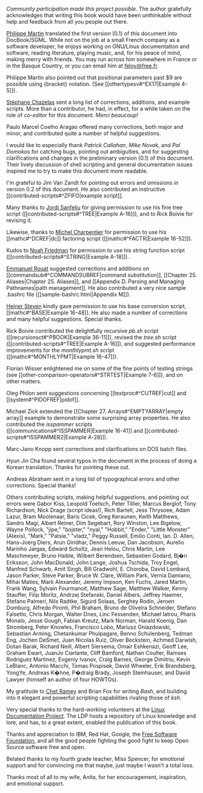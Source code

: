 _Community participation made this project possible._ The author gratefully acknowledges that writing this book would have been unthinkable without help and feedback from all you people out there.

[Philippe Martin](mailto:feloy@free.fr) translated the first version (0.1) of this document into DocBook/SGML. While not on the job at a small French company as a software developer, he enjoys working on GNU/Linux documentation and software, reading literature, playing music, and, for his peace of mind, making merry with friends. You may run across him somewhere in France or in the Basque Country, or you can email him at [feloy@free.fr](mailto:feloy@free.fr).

Philippe Martin also pointed out that positional parameters past $9 are possible using {bracket} notation. (See [[othertypesv#^EX17|Example 4-5]]).

[Stéphane Chazelas](mailto:stephane_chazelas@yahoo.fr) sent a long list of corrections, additions, and example scripts. More than a contributor, he had, in effect, for a while taken on the role of _co-editor_ for this document. _Merci beaucoup!_

Paulo Marcel Coelho Aragao offered many corrections, both major and minor, and contributed quite a number of helpful suggestions.

I would like to especially thank _Patrick Callahan_, _Mike Novak_, and _Pal Domokos_ for catching bugs, pointing out ambiguities, and for suggesting clarifications and changes in the preliminary version (0.1) of this document. Their lively discussion of shell scripting and general documentation issues inspired me to try to make this document more readable.

I'm grateful to Jim Van Zandt for pointing out errors and omissions in version 0.2 of this document. He also contributed an instructive [[contributed-scripts#^ZFIFO|example script]].

Many thanks to [Jordi Sanfeliu](mailto:mikaku@fiwix.org) for giving permission to use his fine tree script ([[contributed-scripts#^TREE|Example A-16]]), and to Rick Boivie for revising it.

Likewise, thanks to [Michel Charpentier](mailto:charpov@cs.unh.edu) for permission to use his [[mathc#^DCREF|dc]] factoring script ([[mathc#^FACTR|Example 16-52]]).

Kudos to [Noah Friedman](mailto:friedman@prep.ai.mit.edu) for permission to use his string function script ([[contributed-scripts#^STRING|Example A-18]]).

[Emmanuel Rouat](mailto:emmanuel.rouat@wanadoo.fr) suggested corrections and additions on [[commandsub#^COMMANDSUBREF|command substitution]], [[Chapter 25. Aliases|Chapter 25. Aliases]], and [[Appendix D. Parsing and Managing Pathnames|path management]]. He also contributed a very nice sample .bashrc file ([[sample-bashrc.html|Appendix M]]).

[Heiner Steven](mailto:heiner.steven@odn.de) kindly gave permission to use his base conversion script, [[mathc#^BASE|Example 16-48]]. He also made a number of corrections and many helpful suggestions. Special thanks.

Rick Boivie contributed the delightfully recursive _pb.sh_ script ([[recursionsct#^PBOOK|Example 36-11]]), revised the _tree.sh_ script ([[contributed-scripts#^TREE|Example A-16]]), and suggested performance improvements for the _monthlypmt.sh_ script ([[mathc#^MONTHLYPMT|Example 16-47]]).

Florian Wisser enlightened me on some of the fine points of testing strings (see [[other-comparison-operators#^STRTEST|Example 7-6]]), and on other matters.

Oleg Philon sent suggestions concerning [[textproc#^CUTREF|cut]] and [[system#^PIDOFREF|pidof]].

Michael Zick extended the [[Chapter 27. Arrays#^EMPTYARRAY|empty array]] example to demonstrate some surprising array properties. He also contributed the _isspammer_ scripts ([[communications#^ISSPAMMER|Example 16-41]] and [[contributed-scripts#^ISSPAMMER2|Example A-28]]).

Marc-Jano Knopp sent corrections and clarifications on DOS batch files.

Hyun Jin Cha found several typos in the document in the process of doing a Korean translation. Thanks for pointing these out.

Andreas Abraham sent in a long list of typographical errors and other corrections. Special thanks!

Others contributing scripts, making helpful suggestions, and pointing out errors were Gabor Kiss, Leopold Toetsch, Peter Tillier, Marcus Berglof, Tony Richardson, Nick Drage (script ideas!), Rich Bartell, Jess Thrysoee, Adam Lazur, Bram Moolenaar, Baris Cicek, Greg Keraunen, Keith Matthews, Sandro Magi, Albert Reiner, Dim Segebart, Rory Winston, Lee Bigelow, Wayne Pollock, "jipe," "bojster," "nyal," "Hobbit," "Ender," "Little Monster" (Alexis), "Mark," "Patsie," "vladz," Peggy Russell, Emilio Conti, Ian. D. Allen, Hans-Joerg Diers, Arun Giridhar, Dennis Leeuw, Dan Jacobson, Aurelio Marinho Jargas, Edward Scholtz, Jean Helou, Chris Martin, Lee Maschmeyer, Bruno Haible, Wilbert Berendsen, Sebastien Godard, Bj�n Eriksson, John MacDonald, John Lange, Joshua Tschida, Troy Engel, Manfred Schwarb, Amit Singh, Bill Gradwohl, E. Choroba, David Lombard, Jason Parker, Steve Parker, Bruce W. Clare, William Park, Vernia Damiano, Mihai Maties, Mark Alexander, Jeremy Impson, Ken Fuchs, Jared Martin, Frank Wang, Sylvain Fourmanoit, Matthew Sage, Matthew Walker, Kenny Stauffer, Filip Moritz, Andrzej Stefanski, Daniel Albers, Jeffrey Haemer, Stefano Palmeri, Nils Radtke, Sigurd Solaas, Serghey Rodin, Jeroen Domburg, Alfredo Pironti, Phil Braham, Bruno de Oliveira Schneider, Stefano Falsetto, Chris Morgan, Walter Dnes, Linc Fessenden, Michael Iatrou, Pharis Monalo, Jesse Gough, Fabian Kreutz, Mark Norman, Harald Koenig, Dan Stromberg, Peter Knowles, Francisco Lobo, Mariusz Gniazdowski, Sebastian Arming, Chetankumar Phulpagare, Benno Schulenberg, Tedman Eng, Jochen DeSmet, Juan Nicolas Ruiz, Oliver Beckstein, Achmed Darwish, Dotan Barak, Richard Neill, Albert Siersema, Omair Eshkenazi, Geoff Lee, Graham Ewart, JuanJo Ciarlante, Cliff Bamford, Nathan Coulter, Ramses Rodriguez Martinez, Evgeniy Ivanov, Craig Barnes, George Dimitriu, Kevin LeBlanc, Antonio Macchi, Tomas Pospisek, David Wheeler, Erik Brandsberg, YongYe, Andreas K�hne, P�draig Brady, Joseph Steinhauser, and David Lawyer (himself an author of four HOWTOs).

My gratitude to [Chet Ramey](mailto:chet@po.cwru.edu) and Brian Fox for writing _Bash_, and building into it elegant and powerful scripting capabilities rivaling those of _ksh_.

Very special thanks to the hard-working volunteers at the [Linux Documentation Project](http://www.tldp.org). The LDP hosts a repository of Linux knowledge and lore, and has, to a great extent, enabled the publication of this book.

Thanks and appreciation to IBM, Red Hat, Google, the [Free Software Foundation](http://www.fsf.org), and all the good people fighting the good fight to keep Open Source software free and open.

Belated thanks to my fourth grade teacher, Miss Spencer, for emotional support and for convincing me that maybe, just maybe I wasn't a total loss.

Thanks most of all to my wife, Anita, for her encouragement, inspiration, and emotional support.
